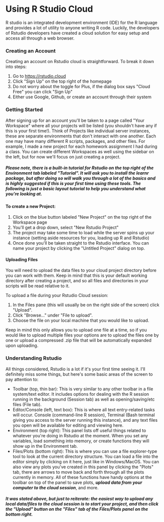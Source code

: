 # Using R Studio Cloud

R studio is an integrated development environment (IDE) for the R language and provides a lot of utility to anyone writing R code. Luckily, the developers of Rstudio developers have created a cloud solution for easy setup and access all through a web browser.

### Creating an Account

Creating an account on Rstudio cloud is straightforward. To break it down into steps:
1. Go to https://rstudio.cloud
2. Click "Sign Up" on the top right of the homepage
3. Do not worry about the toggle for Plus, if the dialog box says "Cloud Free" you can click "Sign Up"
4. Either use Google, Github, or create an account through their system

### Getting Started
After signing up for an account you'll be taken to a page called "Your Workspace" where all your projects will be listed (you shouldn't have any if this is your first time!). Think of Projects like individual server instances, these are separate environments that don't interact with one another. Each one may have many different R scripts, packages, and other files. For example, I made a new project for each homework assignment I had during a class. You can create different Workspaces as well using the sidebar on the left, but for now we'll focus on just creating a project.

##### Please note, there is a built-in tutorial for Rstudio on the top right of the Environment tab labeled "Tutorial". It will ask you to install the learnr package, but after doing so will walk you through a lot of the basics and is highly suggested if this is your first time using these tools. The following is just a basic layout tutorial to help you understand what you're looking at.

#### To create a new Project:
1. Click on the blue button labeled "New Project" on the top right of the Workspace page
2. You'll get a drop down, select "New Rstudio Project"
3. The project may take some time to load while the server spins up your instance (setting aside resources for you, loading up R and Rstudio)
4. Once done you'll be taken straight to the Rstudio interface. You can name your project by clicking the "Untitled Project" dialog on top.

#### Uploading Files
You will need to upload the data files to your cloud project directory before you can work with them. Keep in mind that this is your default working directory after creating a project, and so all files and directories in your scripts will be read relative to it. 

To upload a file during your Rstudio Cloud session:
1. In the Files pane (this will usually be on the right side of the screen) click "Upload". 
2. Click "Browse..." under "File to upload".
3. Choose the file on your local machine that you would like to upload.

Keep in mind this only allows you to upload one file at a time, so if you would like to upload multiple files your options are to upload the files one by one or upload a compressed .zip file that will be automatically expanded upon uploading. 

### Understanding Rstudio
All things considered, Rstudio is a lot if it's your first time seeing it. I'll definitely miss some things, but here's some basic areas of the screen to pay attention to:
- Toolbar (top, thin bar): This is very similar to any other toolbar in a file system/text editor. It includes options for dealing with the R session running in the background (Session tab) as well as opening/saving/etc files (File tab). 
- Editor/Console (left, text box): This is where all text entry-related tasks will occur. Console (command-line R session), Terminal (Bash terminal giving you access to the server running this instance), and any text files you open will be available for editing and viewing here.
- Environment (top right): This panel lists off useful things related to whatever you're doing in Rstudio at the moment. When you set any variables, load something into memory, or create functions they will show up in the Environment tab. 
- Files/Plots (bottom right): This is where you can use a file explorer-type tool to look at the current directory structure. You can load a file into the editor simply by clicking on it here, just like in Windows/MacOS. You can also view any plots you've created in this panel by clicking the "Plots" tab, there are arrows to move back and forth through all the plots currently in memory. All of these functions have handy options at the toolbar on top of the panel to save plots, ***upload data from your computer to the cloud session***, and more.

##### It was stated above, but just to reiterate: the easiest way to upload any local data/files to the cloud session is to start your project, and then click the "Upload" button on the "Files" tab of the Files/Plots panel on the bottom right.
